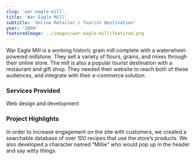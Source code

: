 ```yaml
---
slug: 'war-eagle-mill'
title: 'War Eagle Mill'
subtitle: 'Online Retailer / Tourist Destination'
year: '2009'
featuredImage: ../images/war-eagle-mill/featured.png
---
```


War Eagle Mill is a working historic grain mill complete with a waterwheel-powered millstone. They sell a variety of flours, grains, and mixes through their online store. The mill is also a popular tourist destination with a restaurant and gift shop. They needed their website to reach both of these audiences, and integrate with their e-commerce solution.

### Services Provided

Web design and development

### Project Highlights

In order to increase engagement on the site with customers, we created a searchable database of over 100 recipes that use the store’s products. We also developed a character named “Millie” who would pop up in the header and say witty things.
